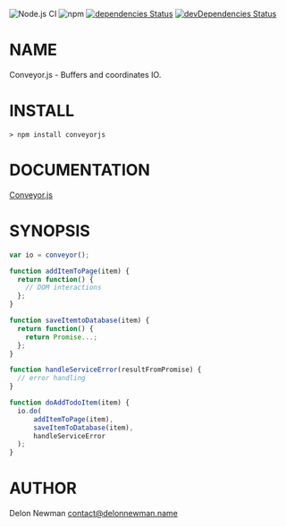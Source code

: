 ![Node.js CI](https://github.com/delonnewman/conveyor/workflows/Node.js%20CI/badge.svg)
![npm](https://img.shields.io/npm/v/conveyorjs)
[![dependencies Status](https://david-dm.org/delonnewman/conveyor/status.svg)](https://david-dm.org/delonnewman/conveyor)
[![devDependencies Status](https://david-dm.org/delonnewman/conveyor/dev-status.svg)](https://david-dm.org/delonnewman/conveyor?type=dev)

NAME
====

Conveyor.js - Buffers and coordinates IO.

INSTALL
=======

    > npm install conveyorjs

DOCUMENTATION
=============

[Conveyor.js](https://delonnewman.github.io/conveyor)

SYNOPSIS
========

```javascript
var io = conveyor();

function addItemToPage(item) {
  return function() {
    // DOM interactions
  };
}

function saveItemtoDatabase(item) {
  return function() {
    return Promise...;
  };
}

function handleServiceError(resultFromPromise) {
  // error handling
}

function doAddTodoItem(item) {
  io.do(
      addItemToPage(item),
      saveItemToDatabase(item),
      handleServiceError
  );
}

```

AUTHOR
======

Delon Newman <contact@delonnewman.name>
